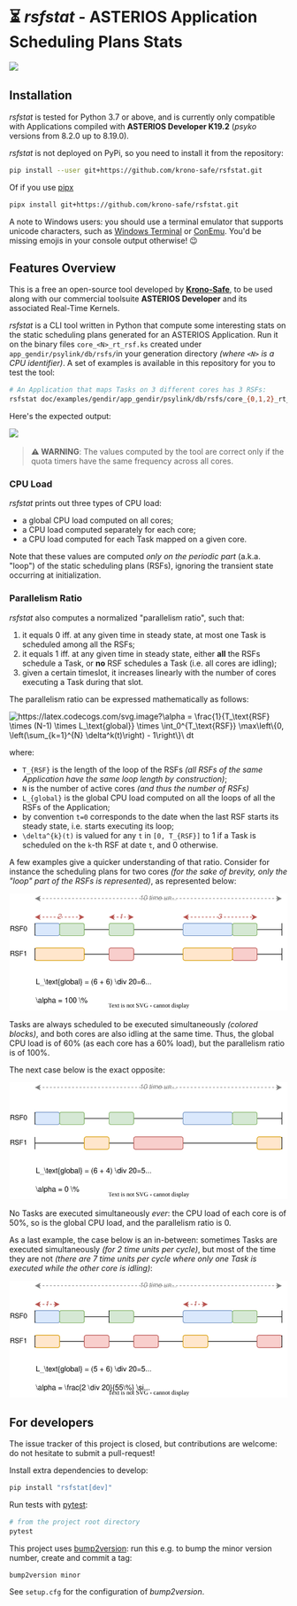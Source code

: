 # ⏳ *rsfstat* - ASTERIOS Application Scheduling Plans Stats

![](https://github.com/krono-safe/rsfstat/actions/workflows/test.yml/badge.svg)

## Installation

*rsfstat* is tested for Python 3.7 or above, and is currently only compatible
with Applications compiled with **ASTERIOS Developer K19.2** (*psyko* versions
from 8.2.0 up to 8.19.0).

*rsfstat* is not deployed on PyPi, so you need to install it from the
repository:

```bash
pip install --user git+https://github.com/krono-safe/rsfstat.git
```

Of if you use [pipx][3]

```bash
pipx install git+https://github.com/krono-safe/rsfstat.git
```

A note to Windows users: you should use a terminal emulator that supports
unicode characters, such as [Windows Terminal][1] or [ConEmu][2]. You'd be
missing emojis in your console output otherwise! 😉


## Features Overview

This is a free an open-source tool developed by [**Krono-Safe**][6], to be used
along with our commercial toolsuite **ASTERIOS Developer** and its associated
Real-Time Kernels.

*rsfstat* is a CLI tool written in Python that compute some interesting stats on
the static scheduling plans generated for an ASTERIOS Application. Run it on the
binary files `core_<N>_rt_rsf.ks` created under `app_gendir/psylink/db/rsfs/`in
your generation directory _(where `<N>` is a CPU identifier)_. A set of examples
is available in this repository for you to test the tool:

```bash
# An Application that maps Tasks on 3 different cores has 3 RSFs:
rsfstat doc/examples/gendir/app_gendir/psylink/db/rsfs/core_{0,1,2}_rt_rsf.c
```

Here's the expected output:

![](doc/img/console-screenshot.png)

> **⚠ WARNING**: The values computed by the tool are correct only if the quota
> timers have the same frequency across all cores.


### CPU Load

*rsfstat* prints out three types of CPU load:

* a global CPU load computed on all cores;
* a CPU load computed separately for each core;
* a CPU load computed for each Task mapped on a given core.

Note that these values are computed _only on the periodic part_ (a.k.a. "loop")
of the static scheduling plans (RSFs), ignoring the transient state occurring at
initialization.

### Parallelism Ratio

*rsfstat* also computes a normalized "parallelism ratio", such that:

1. it equals 0 iff. at any given time in steady state, at most one Task is
   scheduled among all the RSFs;
2. it equals 1 iff. at any given time in steady state, either **all** the RSFs
   schedule a Task, or **no** RSF schedules a Task (i.e. all cores are idling);
3. given a certain timeslot, it increases linearly with the number of cores
   executing a Task during that slot.

The parallelism ratio can be expressed mathematically as follows:

<img src="https://latex.codecogs.com/svg.image?\alpha&space;=&space;\frac{1}{T_\text{RSF}&space;\times&space;(N-1)&space;\times&space;L_\text{global}}&space;\times&space;\int_0^{T_\text{RSF}}&space;\max\left\{0,&space;\left(\sum_{k=1}^{N}&space;\delta^k(t)\right)&space;-&space;1\right\}\&space;dt" title="https://latex.codecogs.com/svg.image?\alpha = \frac{1}{T_\text{RSF} \times (N-1) \times L_\text{global}} \times \int_0^{T_\text{RSF}} \max\left\{0, \left(\sum_{k=1}^{N} \delta^k(t)\right) - 1\right\}\ dt" />

where:

* `T_{RSF}` is the length of the loop of the RSFs *(all RSFs of the same
  Application have the same loop length by construction)*;
* `N` is the number of active cores *(and thus the number of RSFs)*
* `L_{global}` is the global CPU load computed on all the loops of all the RSFs
  of the Application;
* by convention `t=0` corresponds to the date when the last RSF starts its steady
  state, i.e. starts executing its loop;
* `\delta^{k}(t)` is valued for any `t` in `[0, T_{RSF}]` to 1 if a Task is
  scheduled on the `k`-th RSF at date `t`, and 0 otherwise.

A few examples give a quicker understanding of that ratio. Consider for instance
the scheduling plans for two cores *(for the sake of brevity, only the "loop"
part of the RSFs is represented)*, as represented below:

![](./doc/img/parallelism-ratio-100.drawio.svg)

Tasks are always scheduled to be executed simultaneously *(colored blocks)*,
and both cores are also idling at the same time. Thus, the global CPU load is of
60% (as each core has a 60% load), but the parallelism ratio is of 100%.

The next case below is the exact opposite:

![](./doc/img/parallelism-ratio-0.drawio.svg)

No Tasks are executed simultaneously _ever_: the CPU load of each core is of
50%, so is the global CPU load, and the parallelism ratio is 0.

As a last example, the case below is an in-between: sometimes Tasks are executed
simultaneously *(for 2 time units per cycle)*, but most of the time they are not
*(there are 7 time units per cycle where only one Task is executed while the
other core is idling)*:

![](./doc/img/parallelism-ratio-18.drawio.svg)


## For developers

The issue tracker of this project is closed, but contributions are welcome: do
not hesitate to submit a pull-request!

Install extra dependencies to develop:

```sh
pip install "rsfstat[dev]"
```

Run tests with [pytest][4]:

```sh
# from the project root directory
pytest
```

This project uses [bump2version][5]: run this e.g. to bump the minor version
number, create and commit a tag:

```shell
bump2version minor
```

See `setup.cfg` for the configuration of *bump2version*.

[1]: https://aka.ms/terminal
[2]: https://conemu.github.io/ 
[3]: https://github.com/pypa/pipx
[4]: https://docs.pytest.org/
[5]: https://github.com/c4urself/bump2version
[6]: https://www.krono-safe.com
